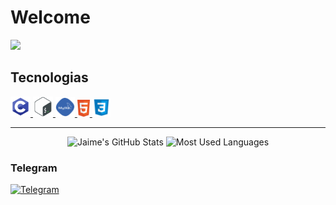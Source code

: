 # Welcome

![](https://komarev.com/ghpvc/?username=ShinKatsuo-C&style=flat-square)

## Tecnologias

<p>
        <a href="#">
            <img alt="" width="32px" height="32px" src="assets1/C.png">
        </a>
        <a href="#">
            <img alt="" width="32px" height="32px"src="assets1/shell.png">
        </a>
        <a href="#">
            <img alt="" width="31px" height="31px" src="assets1/mysql_PNG19.png">
        </a>
       <a href="#">
            <img alt="" width="20px" height="27px" src="assets1/html.png">
        </a>
        <a href="#">
            <img alt="" width="29px" height="29px" src="assets1/css.png">
        </a>
    </p>

<hr>

<p align="center">
    <img alt="Jaime's GitHub Stats" height="150px"  src="https://github-readme-stats.vercel.app/api?username=ShinKatsuo&theme=dark&show_icons=true">
    <img alt="Most Used Languages" height="150px" src="https://github-readme-stats.vercel.app/api/top-langs/?username=ShinKatsuo&hide=html&layout=compact&theme=dark">
</p>
    
### Telegram  
    
<p>
    <a href="https://t.me/Sh1nKatsuo">
        <img alt="Telegram" src="https://img.shields.io/static/v1?style=flat&logo=telegram&logoColor=white&color=%239146FF&label=&message=Sh1nKatsuo"/>
    </a>
</p>
